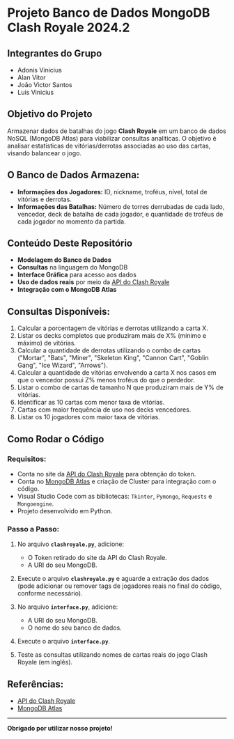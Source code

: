 # Projeto Banco de Dados MongoDB Clash Royale 2024.2

## Integrantes do Grupo
- Adonis Vinicius
- Alan Vitor
- João Victor Santos
- Luis Vinicius

## Objetivo do Projeto
Armazenar dados de batalhas do jogo **Clash Royale** em um banco de dados NoSQL (MongoDB Atlas) para viabilizar consultas analíticas. O objetivo é analisar estatísticas de vitórias/derrotas associadas ao uso das cartas, visando balancear o jogo.

## O Banco de Dados Armazena:
- **Informações dos Jogadores:** ID, nickname, troféus, nível, total de vitórias e derrotas.
- **Informações das Batalhas:** Número de torres derrubadas de cada lado, vencedor, deck de batalha de cada jogador, e quantidade de troféus de cada jogador no momento da partida.

## Conteúdo Deste Repositório
- **Modelagem do Banco de Dados**
- **Consultas** na linguagem do MongoDB
- **Interface Gráfica** para acesso aos dados
- **Uso de dados reais** por meio da [API do Clash Royale](https://developer.clashroyale.com/#/)
- **Integração com o MongoDB Atlas**

## Consultas Disponíveis:
1. Calcular a porcentagem de vitórias e derrotas utilizando a carta X.
2. Listar os decks completos que produziram mais de X% (mínimo e máximo) de vitórias.
3. Calcular a quantidade de derrotas utilizando o combo de cartas ("Mortar", "Bats", "Miner", "Skeleton King", "Cannon Cart", "Goblin Gang", "Ice Wizard", "Arrows").
4. Calcular a quantidade de vitórias envolvendo a carta X nos casos em que o vencedor possui Z% menos troféus do que o perdedor.
5. Listar o combo de cartas de tamanho N que produziram mais de Y% de vitórias.
6. Identificar as 10 cartas com menor taxa de vitórias.
7. Cartas com maior frequência de uso nos decks vencedores.
8. Listar os 10 jogadores com maior taxa de vitórias.

## Como Rodar o Código

### Requisitos:
- Conta no site da [API do Clash Royale](https://developer.clashroyale.com/#/) para obtenção do token.
- Conta no [MongoDB Atlas](https://www.mongodb.com/) e criação de Cluster para integração com o código.
- Visual Studio Code com as bibliotecas: `Tkinter`, `Pymongo`, `Requests` e `Mongoengine`.
- Projeto desenvolvido em Python.

### Passo a Passo:

1. No arquivo **`clashroyale.py`**, adicione:
   - O Token retirado do site da API do Clash Royale.
   - A URI do seu MongoDB.

2. Execute o arquivo **`clashroyale.py`** e aguarde a extração dos dados (pode adicionar ou remover tags de jogadores reais no final do código, conforme necessário).

3. No arquivo **`interface.py`**, adicione:
   - A URI do seu MongoDB.
   - O nome do seu banco de dados.

4. Execute o arquivo **`interface.py`**.

5. Teste as consultas utilizando nomes de cartas reais do jogo Clash Royale (em inglês).

## Referências:
- [API do Clash Royale](https://developer.clashroyale.com/#/)
- [MongoDB Atlas](https://www.mongodb.com/)

---

**Obrigado por utilizar nosso projeto!**

